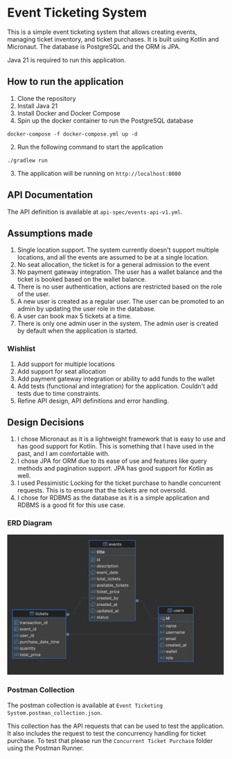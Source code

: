 # Event Ticketing System

This is a simple event ticketing system that allows creating events, managing ticket inventory, and ticket purchases.
It is built using Kotlin and Micronaut. The database is PostgreSQL and the ORM is JPA.

Java 21 is required to run this application.

## How to run the application
1. Clone the repository
2. Install Java 21
3. Install Docker and Docker Compose
4. Spin up the docker container to run the PostgreSQL database
```shell
docker-compose -f docker-compose.yml up -d
```
2. Run the following command to start the application
```shell
./gradlew run
```
3. The application will be running on `http://localhost:8080`

## API Documentation
The API definition is available at `api-spec/events-api-v1.yml`.


## Assumptions made

1. Single location support. The system currently doesn't support multiple locations, and all the events are assumed to be at a single location.
2. No seat allocation, the ticket is for a general admission to the event
3. No payment gateway integration. The user has a wallet balance and the ticket is booked based on the wallet balance.
4. There is no user authentication, actions are restricted based on the role of the user.
5. A new user is created as a regular user. The user can be promoted to an admin by updating the user role in the database.
6. A user can book max 5 tickets at a time.
7. There is only one admin user in the system. The admin user is created by default when the application is started.


### Wishlist
1. Add support for multiple locations
2. Add support for seat allocation
3. Add payment gateway integration or ability to add funds to the wallet
4. Add tests (functional and integration) for the application. Couldn't add tests due to time constraints.
5. Refine API design, API definitions and error handling.


## Design Decisions

1. I chose Micronaut as it is a lightweight framework that is easy to use and has good support for Kotlin. This is something that I have used in the past, and I am comfortable with.
2. I chose JPA for ORM due to its ease of use and features like query methods and pagination support. JPA has good support for Kotlin as well.
3. I used Pessimistic Locking for the ticket purchase to handle concurrent requests. This is to ensure that the tickets are not oversold.
4. I chose for RDBMS as the database as it is a simple application and RDBMS is a good fit for this use case.


### ERD Diagram
<img src="api-spec/erdimage.png" alt="ERD Diagram" width="500"/>

### Postman Collection
The postman collection is available at `Event Ticketing System.postman_collection.json`.

This collection has the API requests that can be used to test the application.
It also includes the request to test the concurrency handling for ticket purchase. To test that please run the `Concurrent Ticket Purchase` folder using the Postman Runner.


